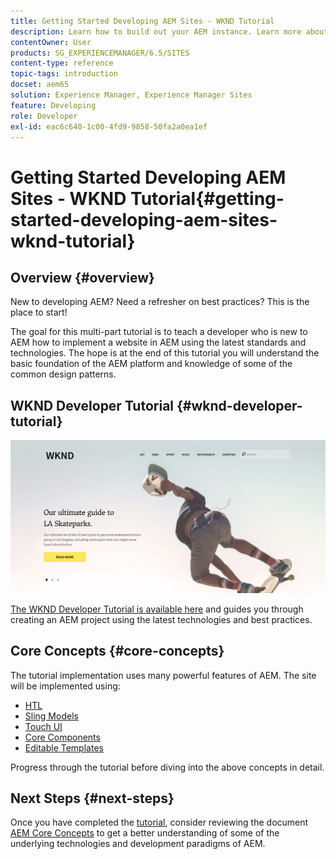```yaml
---
title: Getting Started Developing AEM Sites - WKND Tutorial
description: Learn how to build out your AEM instance. Learn more about the platform and components, and find information around development tools and personalization.
contentOwner: User
products: SG_EXPERIENCEMANAGER/6.5/SITES
content-type: reference
topic-tags: introduction
docset: aem65
solution: Experience Manager, Experience Manager Sites
feature: Developing
role: Developer
exl-id: eac6c640-1c00-4fd9-9858-50fa2a0ea1ef
---
```

# Getting Started Developing AEM Sites - WKND Tutorial{#getting-started-developing-aem-sites-wknd-tutorial}

## Overview {#overview}

New to developing AEM? Need a refresher on best practices? This is the place to start!

The goal for this multi-part tutorial is to teach a developer who is new to AEM how to implement a website in AEM using the latest standards and technologies. The hope is at the end of this tutorial you will understand the basic foundation of the AEM platform and knowledge of some of the common design patterns.

## WKND Developer Tutorial {#wknd-developer-tutorial}

![WKND](assets/screen_shot_2018-11-23at152453.png)

[The WKND Developer Tutorial is available here](https://experienceleague.adobe.com/docs/experience-manager-learn/getting-started-wknd-tutorial-develop/overview.html) and guides you through creating an AEM project using the latest technologies and best practices.

## Core Concepts {#core-concepts}

The tutorial implementation uses many powerful features of AEM. The site will be implemented using:

* [HTL](https://experienceleague.adobe.com/docs/experience-manager-htl/content/overview.html)
* [Sling Models](https://sling.apache.org/documentation/bundles/models.html)
* [Touch UI](/help/sites-developing/touch-ui-concepts.md)
* [Core Components](https://experienceleague.adobe.com/docs/experience-manager-core-components/using/introduction.html)
* [Editable Templates](/help/sites-developing/page-templates-editable.md)

Progress through the tutorial before diving into the above concepts in detail.

## Next Steps {#next-steps}

Once you have completed the [tutorial](https://helpx.adobe.com/experience-manager/kt/sites/using/getting-started-wknd-tutorial-develop.html), consider reviewing the document [AEM Core Concepts](/help/sites-developing/the-basics.md) to get a better understanding of some of the underlying technologies and development paradigms of AEM.
